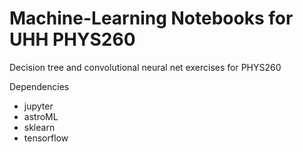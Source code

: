 Machine-Learning Notebooks for UHH PHYS260
==========================================

Decision tree and convolutional neural net exercises for PHYS260

Dependencies
- jupyter
- astroML
- sklearn
- tensorflow
